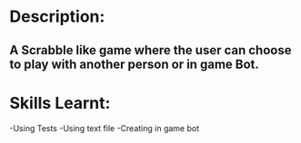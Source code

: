 # Description:
## A Scrabble like game where the user can choose to play with another person or in game Bot.

# Skills Learnt:
-Using Tests 
-Using text file 
-Creating in game bot
